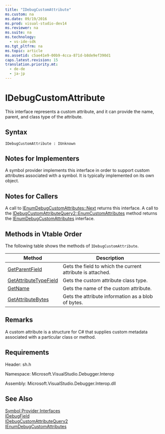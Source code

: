 ```yaml
---
title: "IDebugCustomAttribute"
ms.custom: na
ms.date: 09/19/2016
ms.prod: visual-studio-dev14
ms.reviewer: na
ms.suite: na
ms.technology: 
  - vs-ide-sdk
ms.tgt_pltfrm: na
ms.topic: article
ms.assetid: c5ae41e9-00b9-4cca-871d-b8de9ef390d1
caps.latest.revision: 15
translation.priority.mt: 
  - de-de
  - ja-jp
---
```

# IDebugCustomAttribute
This interface represents a custom attribute, and it can provide the name, parent, and class type of the attribute.  
  
## Syntax  
  
```  
IDebugCustomAttribute : IUnknown  
```  
  
## Notes for Implementers  
 A symbol provider implements this interface in order to support custom attributes associated with a symbol. It is typically implemented on its own object.  
  
## Notes for Callers  
 A call to [IEnumDebugCustomAttributes::Next](../vs140/IEnumDebugCustomAttributes--Next.md) returns this interface. A call to the [IDebugCustomAttributeQuery2::EnumCustomAttributes](../vs140/IDebugCustomAttributeQuery2--EnumCustomAttributes.md) method returns the [IEnumDebugCustomAttributes](../vs140/IEnumDebugCustomAttributes.md) interface.  
  
## Methods in Vtable Order  
 The following table shows the methods of `IDebugCustomAttribute`.  
  
|Method|Description|  
|------------|-----------------|  
|[GetParentField](../vs140/IDebugCustomAttribute--GetParentField.md)|Gets the field to which the current attribute is attached.|  
|[GetAttributeTypeField](../vs140/IDebugCustomAttribute--GetAttributeTypeField.md)|Gets the custom attribute class type.|  
|[GetName](../vs140/IDebugCustomAttribute--GetName.md)|Gets the name of the custom attribute.|  
|[GetAttributeBytes](../vs140/IDebugCustomAttribute--GetAttributeBytes.md)|Gets the attribute information as a blob of bytes.|  
  
## Remarks  
 A custom attribute is a structure for C# that supplies custom metadata associated with a particular class or method.  
  
## Requirements  
 Header: sh.h  
  
 Namespace: Microsoft.VisualStudio.Debugger.Interop  
  
 Assembly: Microsoft.VisualStudio.Debugger.Interop.dll  
  
## See Also  
 [Symbol Provider Interfaces](../vs140/Symbol-Provider-Interfaces.md)   
 [IDebugField](../vs140/IDebugField.md)   
 [IDebugCustomAttributeQuery2](../vs140/IDebugCustomAttributeQuery2.md)   
 [IEnumDebugCustomAttributes](../vs140/IEnumDebugCustomAttributes.md)